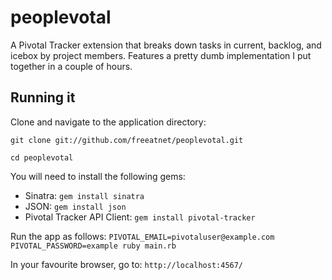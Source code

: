peoplevotal
===========

A Pivotal Tracker extension that breaks down tasks in current, backlog, and icebox by project members. Features a pretty dumb implementation I put together in a couple of hours.

## Running it

Clone and navigate to the application directory:

`git clone git://github.com/freeatnet/peoplevotal.git`

`cd peoplevotal`

You will need to install the following gems:
* Sinatra: `gem install sinatra`
* JSON: `gem install json`
* Pivotal Tracker API Client: `gem install pivotal-tracker`

Run the app as follows:
`PIVOTAL_EMAIL=pivotaluser@example.com PIVOTAL_PASSWORD=example ruby main.rb`

In your favourite browser, go to:
`http://localhost:4567/`